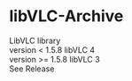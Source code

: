 # libVLC-Archive
LibVLC library  
version < 1.5.8 libVLC 4  
version >= 1.5.8 libVLC 3  
See Release
